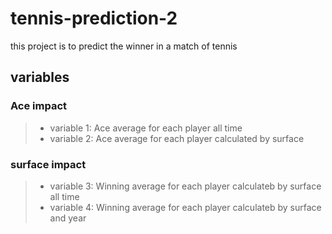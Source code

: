 # tennis-prediction-2

this project is to predict the winner in a match of tennis

## variables

### Ace impact
> * variable 1: Ace average for each player all time
> * variable 2: Ace average for each player calculated by surface

### surface impact
> * variable 3: Winning average for each player calculateb by surface all time
> * variable 4: Winning average for each player calculateb by surface and year